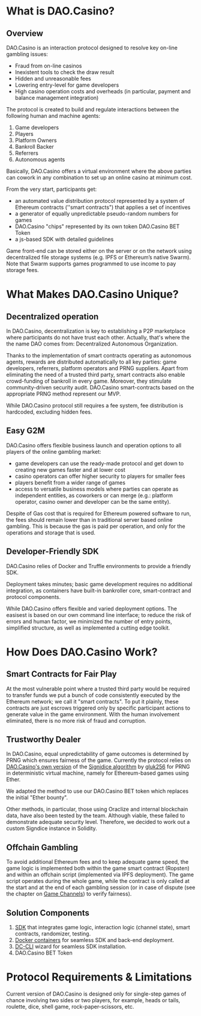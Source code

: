 # What is DAO.Сasino?

## Overview

DAO.Casino is an interaction protocol designed to resolve key on-line gambling issues:

- Fraud from on-line casinos
- Inexistent tools to check the draw result
- Hidden and unreasonable fees
- Lowering entry-level for game developers 
- High casino operation costs and overheads (in particular, payment and balance management integration)

The protocol is created to build and regulate interactions between the following human and machine agents:

1. Game developers
2. Players
3. Platform Owners
4. Bankroll Backer
5. Referrers
6. Autonomous agents

Basically, DAO.Casino offers a virtual environment where the above parties can cowork in any combination to set up an online casino at minimum cost. 

From the very start, participants get:

- an automated value distribution protocol represented by a system of Ethereum contracts (''smart contracts") that applies a set of incentives
- a generator of equally unpredictable pseudo-random numbers for games
- DAO.Casino "chips" represented by its own token DAO.Casino BET Token
- a js-based SDK with detailed guidelines 

Game front-end can be stored either on the server or on the network using decentralized file storage systems (e.g. IPFS or Ethereum’s native Swarm). Note that Swarm supports games programmed to use income to pay storage fees.

# What Makes DAO.Сasino Unique?

## Decentralized operation

 In DAO.Casino, decentralization is key to establishing a P2P marketplace where participants do not have trust each other. Actually, that's where the the name DAO comes from: Decentralized Autonomous Organization. 

Thanks to the implementation of smart contracts operating as autonomous agents, rewards are distributed automatically to all key parties: game developers, referrers, platform operators and PRNG suppliers. Apart from eliminating the need of a trusted third party, smart contracts also enable crowd-funding of bankroll in every game. Moreover, they stimulate community-driven security audit. DAO.Casino smart-contracts based on the appropriate PRNG method represent our MVP.

While DAO.Casino protocol still requires a fee system,  fee distribution is  hardcoded, excluding hidden fees.

## Easy G2M

DAO.Casino offers flexible business launch and operation options to all players of the online gambling market:

- game developers can use the ready-made protocol and get down to creating new games faster and at lower cost    
- casino operators can offer higher security to players for smaller fees
- players benefit from a wider range of games 
- access to versatile business models where parties can operate as independent entities,  as coworkers or can merge (e.g.: platform operator, casino owner and developer can be the same entity).

Despite of Gas cost that is required for Ethereum powered software to run, the fees should remain lower than in traditional server based online gambling. This is because the gas is paid per operation, and only for the operations and storage that is used.

## Developer-Friendly SDK

DAO.Casino relies of Docker and Truffle environments to provide a friendly SDK. 

Deployment takes minutes; basic game development requires no additional integration, as containers have built-in bankroller core, smart-contract and protocol components. 

While DAO.Casino offers flexible and varied deployment options. The easisest is based on our own command line interface; to reduce the risk of errors and human factor, we minimized the number of entry points, simplified structure, as well as implemented a cutting edge toolkit.  

# How Does DAO.Сasino Work?

## Smart Contracts for Fair Play

At the most vulnerable point where a trusted third party would be required to transfer funds we put a bunch of code consistently executed by the Ethereum network; we call it "smart contracts". To put it plainly, these contracts are just escrows triggered only by specific participant actions to generate value in the game environment. With the human involvement eliminated, there is no more risk of fraud and corruption.

## Trustworthy Dealer

In DAO.Casino, equal unpredictability of game outcomes is determined by PRNG which ensures fairness of the game. Currently the protocol relies on [DAO.Casino's own version](../1.2.%20Detailed%20Algorithm%20Specification.md) of the [Signidice algorithm](https://github.com/gluk256/misc/blob/master/rng4ethereum/signidice.md) by [gluk256](https://github.com/gluk256) for PRNG in deterministic virtual machine, namely for Ethereum-based games using Ether. 

We adapted the method to use our DAO.Casino BET token which replaces the initial "Ether bounty".

Other  methods, in particular, those using Oraclize and internal blockchain data, have also been tested by the team. Although viable, these failed to demonstrate adequate security level. Therefore, we decided to work out a custom Signdice instance in Solidity.

## Offchain Gambling
To avoid additional Ethereum fees and to keep adequate game speed, the game logic is implemented both within the game smart contract (Ropsten) and within an offchain script (implemented via IPFS deployment). The game script operates during the whole game, while the contract is only called at the start and at the end of each gambling session (or in case of dispute (see the chapter on [Game Channels](../2.%20Developer%20Sandbox/2.6.%20Logic%20Behind%20State%20Change.md)) to verify fairness). 

## Solution Components 

1. [SDK](https://github.com/DaoCasino) that integrates game logic, interaction logic (channel state), smart contracts, randomizer, testing. 
2. [Docker containers](https://hub.docker.com/u/daocasino/dashboard/) for seamless SDK and back-end deployment.
3. [DC-CLI](../2.%20Developer%20Sandbox/2.2.%20DC-CLI%20and%20Dev%20Environment.md) wizard for seamless SDK installation.  
4. DAO.Casino BET Token


# Protocol Requirements & Limitations

Current version of DAO.Casino is designed only for single-step games of chance involving two sides or two players, for example, heads or tails, roulette, dice, shell game, rock-paper-scissors, etc.  
